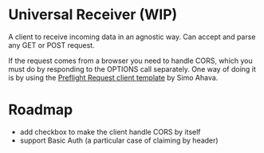 # Universal Receiver (WIP)

A client to receive incoming data in an agnostic way. Can accept and parse any GET or POST request.

If the request comes from a browser you need to handle CORS, which you must do by responding to the OPTIONS call separately. One way of doing it is by using the [Preflight Request client template](https://github.com/gtm-templates-simo-ahava/preflight-request) by Simo Ahava.

# Roadmap
- add checkbox to make the client handle CORS by itself
- support Basic Auth (a particular case of claiming by header)
